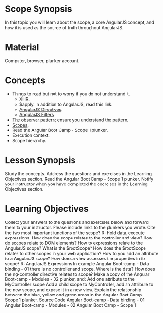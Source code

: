 Scope Synopsis
==============
In this topic you will learn about the scope, a core AngularJS concept, and how it is used as the source of truth throughout AngularJS.

Material
========
Computer, browser, plunker account.

Concepts
========
* Things to read but not to worry if you do not understand it.
  * XHR.
  * $apply. In addition to AngularJS, read this link.
  * [AngularJS Directives](https://docs.angularjs.org/guide/directive).
  * [AngularJS Filters](https://docs.angularjs.org/api/ng/filter/filter).
* [The observer pattern](http://www.oodesign.com/observer-pattern.html); ensure you understand the pattern.
* [Scopes](https://docs.angularjs.org/guide/scope).
* Read the Angular Boot Camp  - Scope 1 plunker.
* Execution context.
* Scope hierarchy.

Lesson Synopsis
===============
Study the concepts.
Address the questions and exercises in the Learning Objectives section.
Read the Angular Boot Camp  - Scope 1 plunker.
Notify your instructor when you have completed the exercises in the Learning Objectives section.

Learning Objectives
===================
Collect your answers to the questions and exercises below and forward them to your instructor. Please include links to the plunkers you wrote.
Cite the two most important functions of the scope?
R: Hold data, execute expressions.
How does the scope relates to the controller and view?
How do scopes relate to DOM elements?
How to expressions relate to the AngularJS scope?
What is the $rootScope?
How does the $rootScope relates to other scopes in your web application?
How to you add an attribute to a AngularJS scope?
How does a view accesses the properties in its scope?
R: AngularJS Expressions
In example Angular Boot-camp - Data binding - 01 there is no controller and scope. Where is the data?
How does the ng-controller directive relates to scope?
Make a copy of the Angular Boot-camp - Modules - 02 plunker, and:
Add one attribute to the MyController scope
Add a child scope to MyController,  add an attribute to the new scope, and expose it in a new view.
Explain the relationship between the blue, yellow and green areas in the Angular Boot Camp  - Scope 1 plunker.
Source Code
Angular Boot-camp - Data binding - 01
Angular Boot-camp - Modules - 02
Angular Boot Camp  - Scope 1

